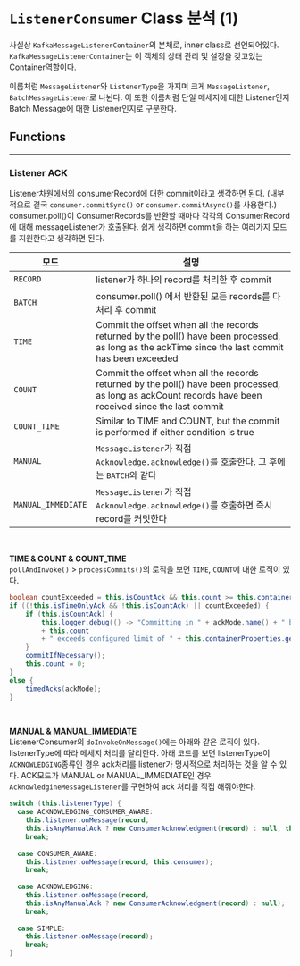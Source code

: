 # ```ListenerConsumer``` Class 분석 (1)
사실상 ```KafkaMessageListenerContainer```의 본체로, inner class로 선언되어있다. ```KafkaMessageListenerContainer```는 이 객체의 상태 관리 및 설정을 갖고있는 Container역할이다.   


이름처럼 ```MessageListener```와 ```ListenerType```을 가지며 크게 ```MessageListener```, ```BatchMessageListener```로 나뉜다. 이 또한 이름처럼 단일 메세지에 대한 Listener인지 Batch Message에 대한 Listener인지로 구분한다.
</br>  
     
## Functions
----
### Listener ACK
Listener차원에서의 consumerRecord에 대한 commit이라고 생각하면 된다. (내부적으로 결국 ```consumer.commitSync()``` or ```consumer.commitAsync()```를 사용한다.)  
consumer.poll()이 ConsumerRecords를 반환할 때마다 각각의 ConsumerRecord에 대해 messageListener가 호출된다.
쉽게 생각하면 commit을 하는 여러가지 모드를 지원한다고 생각하면 된다.

|모드|설명|
|---|---|
|```RECORD```|listener가 하나의 record를 처리한 후 commit|
|```BATCH```|consumer.poll() 에서 반환된 모든 records를 다 처리 후 commit|
|```TIME```|Commit the offset when all the records returned by the poll() have been processed, as long as the ackTime since the last commit has been exceeded|
|```COUNT```|Commit the offset when all the records returned by the poll() have been processed, as long as ackCount records have been received since the last commit|
|```COUNT_TIME```|Similar to TIME and COUNT, but the commit is performed if either condition is true|
|```MANUAL```|```MessageListener```가 직접 ```Acknowledge.acknowledge()```를 호출한다. 그 후에는 ```BATCH```와 같다|
|```MANUAL_IMMEDIATE```|```MessageListener```가 직접 ```Acknowledge.acknowledge()```를 호출하면 즉시 record를 커밋한다|
   
</br>
   
__TIME & COUNT & COUNT_TIME__   
```pollAndInvoke()``` > ```processCommits()```의 로직을 보면 ```TIME```, ```COUNT```에 대한 로직이 있다.

```java
boolean countExceeded = this.isCountAck && this.count >= this.containerProperties.getAckCount();
if ((!this.isTimeOnlyAck && !this.isCountAck) || countExceeded) {
    if (this.isCountAck) {
        this.logger.debug(() -> "Committing in " + ackMode.name() + " because count "
        + this.count
        + " exceeds configured limit of " + this.containerProperties.getAckCount());
    }
    commitIfNecessary();
    this.count = 0;
}
else {
    timedAcks(ackMode);
}
```

</br>

__MANUAL & MANUAL_IMMEDIATE__   
ListenerConsumer의 ```doInvokeOnMessage()```에는 아래와 같은 로직이 있다. listenerType에 따라 메세지 처리를 달리한다.
아래 코드를 보면 listenerType이 ```ACKNOWLEDGING```종류인 경우 ack처리를 listener가 명시적으로 처리하는 것을 알 수 있다.
ACK모드가 MANUAL or MANUAL_IMMEDIATE인 경우 ```AcknowledgineMessageListener```를 구현하여 ack 처리를 직접 해줘야한다.
```java
switch (this.listenerType) {
  case ACKNOWLEDGING_CONSUMER_AWARE:
    this.listener.onMessage(record,
    this.isAnyManualAck ? new ConsumerAcknowledgment(record) : null, this.consumer);
    break;
						
  case CONSUMER_AWARE:
    this.listener.onMessage(record, this.consumer);
    break;
						
  case ACKNOWLEDGING:
    this.listener.onMessage(record,
    this.isAnyManualAck ? new ConsumerAcknowledgment(record) : null);
    break;
						
  case SIMPLE:
    this.listener.onMessage(record);
    break;
}
```


